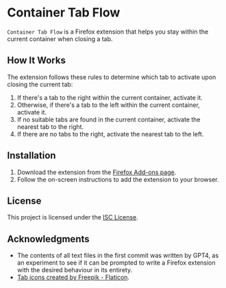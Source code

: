 # Container Tab Flow

`Container Tab Flow` is a Firefox extension that helps you stay within the current container when closing a tab.

## How It Works

The extension follows these rules to determine which tab to activate upon closing the current tab:

1. If there's a tab to the right within the current container, activate it.
2. Otherwise, if there's a tab to the left within the current container, activate it.
3. If no suitable tabs are found in the current container, activate the nearest tab to the right.
4. If there are no tabs to the right, activate the nearest tab to the left.

## Installation

1. Download the extension from the [Firefox Add-ons page](https://addons.mozilla.org/en-US/firefox/addon/container-tab-flow/).
2. Follow the on-screen instructions to add the extension to your browser.

## License

This project is licensed under the [ISC License](LICENSE).

## Acknowledgments

- The contents of all text files in the first commit was written by GPT4, as an experiment to see if it can be prompted to write a Firefox extension with the desired behaviour in its entirety.
- <a href="https://www.flaticon.com/free-icons/tab" title="tab icons">Tab icons created by Freepik - Flaticon</a>.
